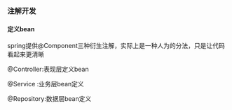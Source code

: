 ### 注解开发

#### 定义bean

spring提供@Component三种衍生注解，实际上是一种人为的分法，只是让代码看起来更清晰

@Controller:表现层定义bean

@Service :业务层bean定义

@Repository:数据层bean定义

